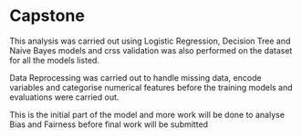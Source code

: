 # Capstone

This analysis was carried out using Logistic Regression, Decision Tree and Naive Bayes models and crss validation was also performed on the dataset for all the models listed.

Data Reprocessing was carried out to handle missing data, encode variables and categorise numerical features before the training models and evaluations were carried out. 

This is the initial part of the model and more work will be done to analyse Bias and Fairness before final work will be submitted
